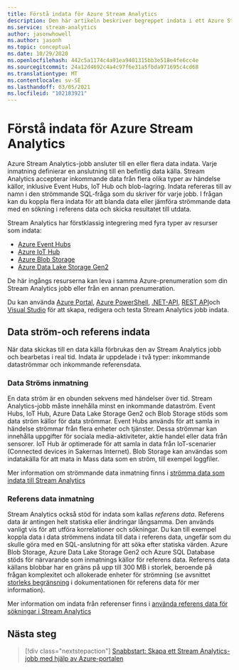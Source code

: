 ```yaml
---
title: Förstå indata för Azure Stream Analytics
description: Den här artikeln beskriver begreppet indata i ett Azure Stream Analytics jobb, och jämför strömmande indata till referens data inmatning.
ms.service: stream-analytics
author: jasonwhowell
ms.author: jasonh
ms.topic: conceptual
ms.date: 10/29/2020
ms.openlocfilehash: 442c5a1174c4a91ea9401315bb3e518e4fe6cc4e
ms.sourcegitcommit: 24a12d4692c4a4c97f6e31a5fbda971695c4cd68
ms.translationtype: MT
ms.contentlocale: sv-SE
ms.lasthandoff: 03/05/2021
ms.locfileid: "102183921"
---
```

# <a name="understand-inputs-for-azure-stream-analytics"></a>Förstå indata för Azure Stream Analytics

Azure Stream Analytics-jobb ansluter till en eller flera data indata. Varje inmatning definierar en anslutning till en befintlig data källa. Stream Analytics accepterar inkommande data från flera olika typer av händelse källor, inklusive Event Hubs, IoT Hub och blob-lagring. Indata refereras till av namn i den strömmande SQL-fråga som du skriver för varje jobb. I frågan kan du koppla flera indata för att blanda data eller jämföra strömmande data med en sökning i referens data och skicka resultatet till utdata. 

Stream Analytics har förstklassig integrering med fyra typer av resurser som indata:
- [Azure Event Hubs](https://azure.microsoft.com/services/event-hubs/)
- [Azure IoT Hub](https://azure.microsoft.com/services/iot-hub/) 
- [Azure Blob Storage](https://azure.microsoft.com/services/storage/blobs/) 
- [Azure Data Lake Storage Gen2](../storage/blobs/data-lake-storage-introduction.md) 

De här ingångs resurserna kan leva i samma Azure-prenumeration som din Stream Analytics jobb eller från en annan prenumeration.

Du kan använda [Azure Portal](stream-analytics-quick-create-portal.md#configure-job-input),  [Azure PowerShell](/powershell/module/az.streamanalytics/New-azStreamAnalyticsInput), [.NET-API](/dotnet/api/microsoft.azure.management.streamanalytics.inputsoperationsextensions), [REST API](/rest/api/streamanalytics/2016-03-01/inputs)och [Visual Studio](stream-analytics-tools-for-visual-studio-install.md) för att skapa, redigera och testa Stream Analytics jobb indata.

## <a name="stream-and-reference-inputs"></a>Data ström-och referens indata
När data skickas till en data källa förbrukas den av Stream Analytics jobb och bearbetas i real tid. Indata är uppdelade i två typer: inkommande dataströmmar och inkommande referensdata.

### <a name="data-stream-input"></a>Data Ströms inmatning
En data ström är en obunden sekvens med händelser över tid. Stream Analytics-jobb måste innehålla minst en inkommande dataström. Event Hubs, IoT Hub, Azure Data Lake Storage Gen2 och Blob Storage stöds som data ström källor för data strömmar. Event Hubs används för att samla in händelse strömmar från flera enheter och tjänster. Dessa strömmar kan innehålla uppgifter för sociala media-aktiviteter, aktie handel eller data från sensorer. IoT Hub är optimerade för att samla in data från IoT-scenarier (Connected devices in Sakernas Internet).  Blob Storage kan användas som indatakälla för att mata in Mass data som en ström, till exempel loggfiler.  

Mer information om strömmande data inmatning finns i [strömma data som indata till Stream Analytics](stream-analytics-define-inputs.md)

### <a name="reference-data-input"></a>Referens data inmatning
Stream Analytics också stöd för indata som kallas *referens data*. Referens data är antingen helt statiska eller ändringar långsamma. Den används vanligt vis för att utföra korrelationer och sökningar. Du kan till exempel koppla data i data strömmens indata till data i referens data, ungefär som du skulle göra med en SQL-anslutning för att söka efter statiska värden. Azure Blob Storage, Azure Data Lake Storage Gen2 och Azure SQL Database stöds för närvarande som inmatnings källor för referens data. Referens data källans blobbar har en gräns på upp till 300 MB i storlek, beroende på frågan komplexitet och allokerade enheter för strömning (se avsnittet [storleks begränsning](stream-analytics-use-reference-data.md#size-limitation) i dokumentationen för referens data för mer information).

Mer information om indata från referenser finns i [använda referens data för sökningar i Stream Analytics](stream-analytics-use-reference-data.md)

## <a name="next-steps"></a>Nästa steg
> [!div class="nextstepaction"]
> [Snabbstart: Skapa ett Stream Analytics-jobb med hjälp av Azure-portalen](stream-analytics-quick-create-portal.md)